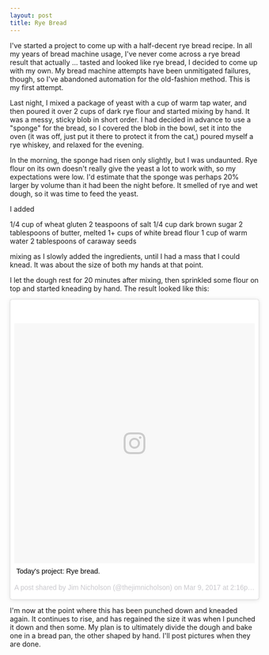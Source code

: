 ```yaml
---
layout: post
title: Rye Bread
---
```


I've started a project to come up with a half-decent rye bread recipe. In all my years of bread machine usage, I've never come across a rye bread result that actually ... tasted and looked like rye bread, I decided to come up with my own.
My bread machine attempts have been unmitigated failures, though, so I've abandoned automation for the old-fashion method. This is my first attempt.

Last night, I mixed a package of yeast with a cup of warm tap water, and then poured it over 2 cups of dark rye flour and started mixing by hand. It was a messy, sticky blob in short order. I had decided in advance to use a "sponge" for the bread, so I covered the blob in the bowl, set it into the oven (it was off, just put it there to protect it from the cat,) poured myself a rye whiskey, and relaxed for the evening.

In the morning, the sponge had risen only slightly, but I was undaunted. Rye flour on its own doesn't really give the yeast a lot to work with, so my expectations were low. I'd estimate that the sponge was perhaps 20% larger by volume than it had been the night before. It smelled of rye and wet dough, so it was time to feed the yeast.

I added

1/4 cup of wheat gluten
2 teaspoons of salt
1/4 cup dark brown sugar
2 tablespoons of butter, melted
1+ cups of white bread flour
1 cup of warm water
2 tablespoons of caraway seeds

mixing as I slowly added the ingredients, until I had a mass that I could knead. It was about the size of both my hands at that point.

I let the dough rest for 20 minutes after mixing, then sprinkled some flour on top and started kneading by hand. The result looked like this:

<blockquote class="instagram-media" data-instgrm-captioned data-instgrm-version="7" style=" background:#FFF; border:0; border-radius:3px; box-shadow:0 0 1px 0 rgba(0,0,0,0.5),0 1px 10px 0 rgba(0,0,0,0.15); margin: 1px; max-width:658px; padding:0; width:99.375%; width:-webkit-calc(100% - 2px); width:calc(100% - 2px);"><div style="padding:8px;"> <div style=" background:#F8F8F8; line-height:0; margin-top:40px; padding:50.0% 0; text-align:center; width:100%;"> <div style=" background:url(data:image/png;base64,iVBORw0KGgoAAAANSUhEUgAAACwAAAAsCAMAAAApWqozAAAABGdBTUEAALGPC/xhBQAAAAFzUkdCAK7OHOkAAAAMUExURczMzPf399fX1+bm5mzY9AMAAADiSURBVDjLvZXbEsMgCES5/P8/t9FuRVCRmU73JWlzosgSIIZURCjo/ad+EQJJB4Hv8BFt+IDpQoCx1wjOSBFhh2XssxEIYn3ulI/6MNReE07UIWJEv8UEOWDS88LY97kqyTliJKKtuYBbruAyVh5wOHiXmpi5we58Ek028czwyuQdLKPG1Bkb4NnM+VeAnfHqn1k4+GPT6uGQcvu2h2OVuIf/gWUFyy8OWEpdyZSa3aVCqpVoVvzZZ2VTnn2wU8qzVjDDetO90GSy9mVLqtgYSy231MxrY6I2gGqjrTY0L8fxCxfCBbhWrsYYAAAAAElFTkSuQmCC); display:block; height:44px; margin:0 auto -44px; position:relative; top:-22px; width:44px;"></div></div> <p style=" margin:8px 0 0 0; padding:0 4px;"> <a href="https://www.instagram.com/p/BRbw0jgDNMa/" style=" color:#000; font-family:Arial,sans-serif; font-size:14px; font-style:normal; font-weight:normal; line-height:17px; text-decoration:none; word-wrap:break-word;" target="_blank">Today&#39;s project: Rye bread.</a></p> <p style=" color:#c9c8cd; font-family:Arial,sans-serif; font-size:14px; line-height:17px; margin-bottom:0; margin-top:8px; overflow:hidden; padding:8px 0 7px; text-align:center; text-overflow:ellipsis; white-space:nowrap;">A post shared by Jim Nicholson (@thejimnicholson) on <time style=" font-family:Arial,sans-serif; font-size:14px; line-height:17px;" datetime="2017-03-09T22:16:03+00:00">Mar 9, 2017 at 2:16pm PST</time></p></div></blockquote>
<script async defer src="//platform.instagram.com/en_US/embeds.js"></script>

I'm now at the point where this has been punched down and kneaded again. It continues to rise, and has regained the size it was when I punched it down and then some. My plan is to ultimately divide the dough and bake one in a bread pan, the other shaped by hand. I'll post pictures when they are done.

  
